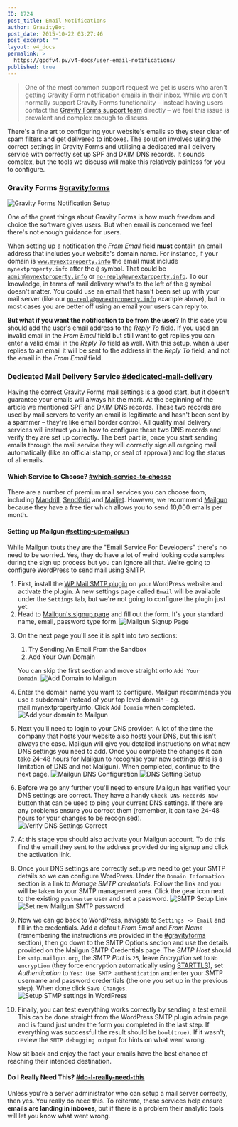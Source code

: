 ```yaml
---
ID: 1724
post_title: Email Notifications
author: GravityBot
post_date: 2015-10-22 03:27:46
post_excerpt: ""
layout: v4_docs
permalink: >
  https://gpdfv4.pv/v4-docs/user-email-notifications/
published: true
---
```

<blockquote>
  One of the most common support request we get is users who aren't getting Gravity Form notification emails in their inbox. While we don't normally support Gravity Forms functionality – instead having users contact the <a href="https://www.gravityhelp.com/support/">Gravity Forms support team</a> directly – we feel this issue is prevalent and complex enough to discuss.
</blockquote>

There's a fine art to configuring your website's emails so they steer clear of spam filters and get delivered to inboxes. The solution involves using the correct settings in Gravity Forms and utilising a dedicated mail delivery service with correctly set up SPF and DKIM DNS records. It sounds complex, but the tools we discuss will make this relatively painless for you to configure.

<h3>Gravity Forms <a href="#gravityforms" title="" id="gravityforms">#gravityforms</a></h3>

<img src="https://gpdfv4.pv/app/uploads/2015/10/gravityforms.png" alt="Gravity Forms Notification Setup" />

One of the great things about Gravity Forms is how much freedom and choice the software gives users. But when email is concerned we feel there's not enough guidance for users.

When setting up a notification the <em>From Email</em> field <strong>must</strong> contain an email address that includes your website's domain name. For instance, if your domain is <code>www.mynextproperty.info</code> the email must include <code>mynextproperty.info</code> after the <code>@</code> symbol. That could be <code>admin@mynextproperty.info</code> or <code>no-reply@mynextproperty.info</code>. To our knowledge, in terms of mail delivery what's to the left of the <code>@</code> symbol doesn't matter. You could use an email that hasn't been set up with your mail server (like our <code>no-reply@mynextproperty.info</code> example above), but in most cases you are better off using an email your users can reply to.

<strong>But what if you want the notification to be from the user?</strong> In this case you should add the user's email address to the <em>Reply To</em> field. If you used an invalid email in the <em>From Email</em> field but still want to get replies you can enter a valid email in the <em>Reply To</em> field as well. With this setup, when a user replies to an email it will be sent to the address in the <em>Reply To</em> field, and not the email in the <em>From Email</em> field.

<h3>Dedicated Mail Delivery Service <a href="#dedicated-mail-delivery" title="" id="dedicated-mail-delivery">#dedicated-mail-delivery</a></h3>

Having the correct Gravity Forms mail settings is a good start, but it doesn't guarantee your emails will always hit the mark. At the beginning of the article we mentioned SPF and DKIM DNS records. These two records are used by mail servers to verify an email is legitimate and hasn't been sent by a spammer – they're like email border control. All quality mail delivery services will instruct you in how to configure these two DNS records and verify they are set up correctly. The best part is, once you start sending emails through the mail service they will correctly sign all outgoing mail automatically (like an official stamp, or seal of approval) and log the status of all emails.

<h4>Which Service to Choose? <a href="#which-service-to-choose" title="" id="which-service-to-choose">#which-service-to-choose</a></h4>

There are a number of premium mail services you can choose from, including <a href="http://mandrill.com/">Mandrill</a>, <a href="https://sendgrid.com/">SendGrid</a> and <a href="https://www.mailjet.com/">Mailjet</a>. However, we recommend <a href="http://www.mailgun.com/">Mailgun</a> because they have a free tier which allows you to send 10,000 emails per month.

<h4>Setting up Mailgun <a href="#setting-up-mailgun" title="" id="setting-up-mailgun">#setting-up-mailgun</a></h4>

While Mailgun touts they are the "Email Service For Developers" there's no need to be worried. Yes, they do have a lot of weird looking code samples during the sign up process but you can ignore all that. We're going to configure WordPress to send mail using SMTP.

<ol>
<li>First, install the <a href="https://wordpress.org/plugins/wp-mail-smtp/">WP Mail SMTP plugin</a> on your WordPress website and activate the plugin. A new settings page called <code>Email</code> will be available under the <code>Settings</code> tab, but we're not going to configure the plugin just yet. </li>
<li>Head to <a href="https://mailgun.com/signup">Mailgun's signup page</a> and fill out the form. It's your standard name, email, password type form. 
<img src="https://gpdfv4.pv/app/uploads/2015/10/initial-signup.png" alt="Mailgun Signup Page" /></p></li>
<li><p>On the next page you'll see it is split into two sections:

<ol>
<li>Try Sending An Email From the Sandbox</li>
<li>Add Your Own Domain</li>
</ol>

You can skip the first section and move straight onto <code>Add Your Domain</code>.
<img src="https://gpdfv4.pv/app/uploads/2015/10/add-domain.png" alt="Add Domain to Mailgun" title="" class="aligncenter" /></p></li>
<li><p>Enter the domain name you want to configure. Mailgun recommends you use a subdomain instead of your top level domain – eg. mail.mynextproperty.info. Click <code>Add Domain</code> when completed.
<img src="https://gpdfv4.pv/app/uploads/2015/10/enter-domain.png" alt="Add your domain to Mailgun" /></p></li>
<li><p>Next you'll need to login to your DNS provider. A lot of the time the company that hosts your website also hosts your DNS, but this isn't always the case. Mailgun will give you detailed instructions on what new DNS settings you need to add. Once you complete the changes it can take 24-48 hours for Mailgun to recognise your new settings (this is a limitation of DNS and not Mailgun). When completed, continue to the next page.
<img src="https://gpdfv4.pv/app/uploads/2015/10/dns-config.png" alt="Mailgun DNS Configuration" />
<img src="https://gpdfv4.pv/app/uploads/2015/10/dns-config-2.png" alt="DNS Setting Setup" /></p></li>
<li><p>Before we go any further you'll need to ensure Mailgun has verified your DNS settings are correct. They have a handy <code>Check DNS Records Now</code> button that can be used to ping your current DNS settings. If there are any problems ensure you correct them (remember, it can take 24-48 hours for your changes to be recognised). 
<img src="https://gpdfv4.pv/app/uploads/2015/10/dns-verification.png" alt="Verify DNS Settings Correct" title="" class="aligncenter" /></p></li>
<li><p>At this stage you should also activate your Mailgun account. To do this find the email they sent to the address provided during signup and click the activation link.</p></li>
<li><p>Once your DNS settings are correctly setup we need to get your SMTP details so we can configure WordPress. Under the <code>Domain Information</code> section is a link to <em>Manage SMTP credentials</em>. Follow the link and you will be taken to your SMTP management area. Click the gear icon next to the existing <code>postmaster</code> user and set a password. 
<img src="https://gpdfv4.pv/app/uploads/2015/10/manage-credentials.png" alt="SMTP Setup Link" title="" class="aligncenter" />
<img src="https://gpdfv4.pv/app/uploads/2015/10/set-smtp-password.png" alt="Set new Mailgun SMTP password" /></p></li>
<li><p>Now we can go back to WordPress, navigate to <code>Settings -&gt; Email</code> and fill in the credentials. Add a default <em>From Email</em> and <em>From Name</em> (remembering the instructions we provided in the <a href="#gravityforms">#gravityforms</a> section), then go down to the SMTP Options section and use the details provided on the Mailgun SMTP Credentials page. The <em>SMTP Host</em> should be <code>smtp.mailgun.org</code>, the <em>SMTP Port</em> is <code>25</code>, leave <em>Encryption</em> set to <code>No encryption</code> (they force encryption automatically using <a href="https://en.wikipedia.org/wiki/STARTTLS">STARTTLS</a>), set <em>Authentication</em> to <code>Yes: Use SMTP authentication</code> and enter your SMTP username and password credentials (the one you set up in the previous step). When done click <code>Save Changes</code>.
<img src="https://gpdfv4.pv/app/uploads/2015/10/smtp-settings.png" alt="Setup STMP settings in WordPress" /></p></li>
<li><p>Finally, you can test everything works correctly by sending a test email. This can be done straight from the WordPress SMTP plugin admin page and is found just under the form you completed in the last step. If everything was successful the result should be <code>bool(true)</code>. If it wasn't, review the <code>SMTP debugging output</code> for hints on what went wrong.</p></li>
</ol>

<p>Now sit back and enjoy the fact your emails have the best chance of reaching their intended destination.

<h4>Do I Really Need This? <a href="#do-I-really-need-this" title="" id="do-I-really-need-this">#do-I-really-need-this</a></h4>

Unless you're a server administrator who can setup a mail server correctly, then yes. You really do need this. To reiterate, these services help ensure <strong>emails are landing in inboxes</strong>, but if there is a problem their analytic tools will let you know what went wrong.